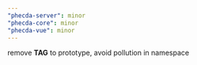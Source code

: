 ```yaml
---
"phecda-server": minor
"phecda-core": minor
"phecda-vue": minor
---
```


remove **TAG** to prototype, avoid pollution in namespace
